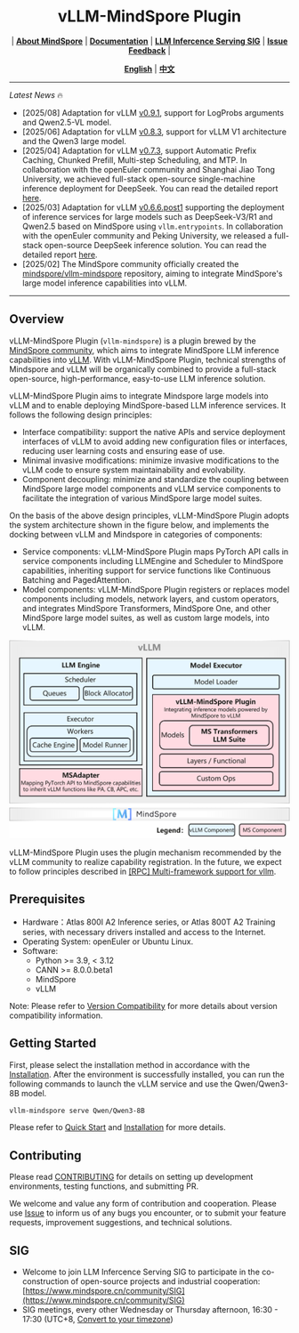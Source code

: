 <h1 align="center">
vLLM-MindSpore Plugin
</h1>

<p align="center">
| <a href="https://www.mindspore.cn/en/"><b>About MindSpore</b></a> | <a href="https://www.mindspore.cn/vllm_mindspore/docs/en/master/index.html"><b>Documentation</b></a> | <a href="https://www.mindspore.cn/community/SIG"><b>LLM Infercence Serving SIG</b></a> | <a href="https://gitee.com/mindspore/vllm-mindspore/issues"><b>Issue Feedback</b></a> |
</p>

<p align="center">
<a href="README_en.md"><b>English</b></a> | <a href="README.md"><b>中文</b></a>
</p>

---
*Latest News* 🔥

- [2025/08] Adaptation for vLLM [v0.9.1](https://github.com/vllm-project/vllm/releases/tag/v0.9.1), support for LogProbs arguments and Qwen2.5-VL model.
- [2025/06] Adaptation for vLLM [v0.8.3](https://github.com/vllm-project/vllm/releases/tag/v0.8.3), support for vLLM V1 architecture and the Qwen3 large model.
- [2025/04] Adaptation for vLLM [v0.7.3](https://github.com/vllm-project/vllm/releases/tag/v0.7.3), support Automatic Prefix Caching, Chunked Prefill, Multi-step Scheduling, and MTP. In collaboration with the openEuler community and Shanghai Jiao Tong University, we achieved full-stack open-source single-machine inference deployment for DeepSeek. You can read the detailed report [here](https://news.pku.edu.cn/xwzh/e13046c47d03471c8cebb950bd1f4598.htm).
- [2025/03] Adaptation for vLLM [v0.6.6.post1](https://github.com/vllm-project/vllm/releases/tag/v0.6.6.post1) supporting the deployment of inference services for large models such as DeepSeek-V3/R1 and Qwen2.5 based on MindSpore using `vllm.entrypoints`. In collaboration with the openEuler community and Peking University, we released a full-stack open-source DeepSeek inference solution. You can read the detailed report [here](https://news.pku.edu.cn/xwzh/e13046c47d03471c8cebb950bd1f4598.htm).
- [2025/02] The MindSpore community officially created the [mindspore/vllm-mindspore](https://gitee.com/mindspore/vllm-mindspore) repository, aiming to integrate MindSpore's large model inference capabilities into vLLM.

---

## Overview

vLLM-MindSpore Plugin (`vllm-mindspore`) is a plugin brewed by the [MindSpore community](https://www.mindspore.cn/en), which aims to integrate MindSpore LLM inference capabilities into [vLLM](https://github.com/vllm-project/vllm). With vLLM-MindSpore Plugin, technical strengths of Mindspore and vLLM will be organically combined to provide a full-stack open-source, high-performance, easy-to-use LLM inference solution.

vLLM-MindSpore Plugin aims to integrate Mindspore large models into vLLM and to enable deploying MindSpore-based LLM inference services. It follows the following design principles:

- Interface compatibility: support the native APIs and service deployment interfaces of vLLM to avoid adding new configuration files or interfaces, reducing user learning costs and ensuring ease of use.
- Minimal invasive modifications: minimize invasive modifications to the vLLM code to ensure system maintainability and evolvability.
- Component decoupling: minimize and standardize the coupling between MindSpore large model components and vLLM service components to facilitate the integration of various MindSpore large model suites.

On the basis of the above design principles, vLLM-MindSpore Plugin adopts the system architecture shown in the figure below, and implements the docking between vLLM and Mindspore in categories of components:

- Service components: vLLM-MindSpore Plugin maps PyTorch API calls in service components including LLMEngine and Scheduler to MindSpore capabilities, inheriting support for service functions like Continuous Batching and PagedAttention.
- Model components: vLLM-MindSpore Plugin registers or replaces model components including models, network layers, and custom operators, and integrates MindSpore Transformers, MindSpore One, and other MindSpore large model suites, as well as custom large models, into vLLM.

<div align="center">
  <img src="docs/arch.png" alt="Description" width="800" />
</div>

vLLM-MindSpore Plugin uses the plugin mechanism recommended by the vLLM community to realize capability registration. In the future, we expect to follow principles described in [[RPC] Multi-framework support for vllm](https://gitee.com/mindspore/vllm-mindspore/issues/IBTNRG).

## Prerequisites

- Hardware：Atlas 800I A2 Inference series, or Atlas 800T A2 Training series, with necessary drivers installed and access to the Internet.
- Operating System: openEuler or Ubuntu Linux.
- Software:
  - Python >= 3.9, < 3.12
  - CANN >= 8.0.0.beta1
  - MindSpore
  - vLLM

Note: Please refer to [Version Compatibility](https://www.mindspore.cn/vllm_mindspore/docs/en/master/getting_started/installation/installation.html) for more details about version compatibility information.

## Getting Started

First, please select the installation method in accordance with the [Installation](https://www.mindspore.cn/vllm_mindspore/docs/en/master/getting_started/installation/installation.html). After the environment is successfully installed, you can run the following commands to launch the vLLM service and use the Qwen/Qwen3-8B model.

```bash
vllm-mindspore serve Qwen/Qwen3-8B
```

Please refer to [Quick Start](https://www.mindspore.cn/vllm_mindspore/docs/en/master/getting_started/quick_start/quick_start.html) and [Installation](https://www.mindspore.cn/vllm_mindspore/docs/en/master/getting_started/installation/installation.html) for more details.

## Contributing

Please read [CONTRIBUTING](https://www.mindspore.cn/vllm_mindspore/docs/en/master/developer_guide/contributing.html) for details on setting up development environments, testing functions, and submitting PR.

We welcome and value any form of contribution and cooperation. Please use [Issue](https://gitee.com/mindspore/vllm-mindspore/issues) to inform us of any bugs you encounter, or to submit your feature requests, improvement suggestions, and technical solutions.

## SIG

- Welcome to join LLM Infercence Serving SIG to participate in the co-construction of open-source projects and industrial cooperation: [https://www.mindspore.cn/community/SIG](https://www.mindspore.cn/community/SIG)
- SIG meetings, every other Wednesday or Thursday afternoon, 16:30 - 17:30 (UTC+8,   [Convert to your timezone](https://dateful.com/convert/gmt8?t=15))
